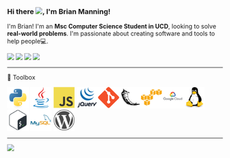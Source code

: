 <meta property="og:image" content="https://media-exp1.licdn.com/dms/image/C5616AQHMNKnZLuOb1g/profile-displaybackgroundimage-shrink_350_1400/0/1556042079806?e=1619049600&v=beta&t=mgGJC90Q7moLYQh4gExsFci4Ku7ac_xAViSnjr0HIks" />

<!-- Greeting -->
### Hi there <img src="https://raw.githubusercontent.com/MartinHeinz/MartinHeinz/master/wave.gif" width="30px">, I'm Brian Manning!

  

<!--Introduction -->

I'm Brian! I'm an **Msc Computer Science Student in UCD**, looking to solve **real-world problems**. I'm passionate about  creating software and tools to help people:computer:.
<p float="left">
<!--<a href="https://badges.pufler.dev"><img src="https://badges.pufler.dev/visits/manningb/manningb"/></a>-->
  <a href="https://www.linkedin.com/in/manning-brian/"><img src="https://img.shields.io/badge/manning--brian-blue?style=flat&logo=Linkedin&logoColor=white"/></a>
  <a href="mailto:manningbrian98@gmail.com"><img src="https://img.shields.io/badge/-manningbrian98-c14438?style=flat&logo=Gmail&logoColor=white"/></a>  
<!--   <a href="https://www.kaggle.com/brianmanning98"><img src="https://img.shields.io/badge/-manningbrian98-deepskyblue?style=flat&logo=kaggle&logoColor=white"/></a> -->
    <a href="https://www.hackerrank.com/manningb"><img src="https://img.shields.io/badge/-manningb-islamicgreen?style=flat&logo=HackerRank&logoColor=black"/></a>
  <a href="https://gitstats.me/manningb"><img src="https://img.shields.io/badge/-manningb-black?style=flat&labelColor=black&logo=github&logoColor=white"/></a>
<!--   <a href="https://stackoverflow.com/users/14386294/brian"><img src="https://img.shields.io/badge/-manningb-white?style=flat&logo=stackoverflow"/></a>	 -->
</p>	

---

<!-- Your badges -->
🧰 Toolbox
<p float="left">
  <img src="https://github.com/devicons/devicon/blob/master/icons/python/python-original.svg" alt="Pytohn Logo" width="50" height="50"/>
  <img src="https://github.com/devicons/devicon/blob/master/icons/java/java-original.svg" alt="Java Logo" width="50" height="50"/> 
<img src="https://github.com/devicons/devicon/blob/master/icons/javascript/javascript-original.svg" alt="Javascript Logo" width="50" height="50"/>
  <img src="https://github.com/devicons/devicon/blob/master/icons/jquery/jquery-original-wordmark.svg" alt="JQuery Logo" width="50" height="50"/><img src="https://github.com/devicons/devicon/blob/master/icons/git/git-original.svg" alt="Git Logo" width="50" height="50"/><img src="https://github.com/devicons/devicon/blob/master/icons/flask/flask-original.svg" alt="Flask Logo" width="50" height="50"/><img src="https://github.com/devicons/devicon/blob/master/icons/amazonwebservices/amazonwebservices-original.svg" alt="AWS Logo" width="50" height="50"/><img src="https://github.com/devicons/devicon/blob/master/icons/googlecloud/googlecloud-original-wordmark.svg" alt="GCP Logo" width="50" height="50"/><img src="https://github.com/devicons/devicon/blob/master/icons/linux/linux-original.svg" alt="Linux Logo" width="50" height="50"/><img src="https://github.com/devicons/devicon/blob/master/icons/bash/bash-original.svg" alt="Bash Logo" width="50" height="50"/>  <img src="https://github.com/devicons/devicon/blob/master/icons/mysql/mysql-original-wordmark.svg" alt="MySQL Logo" width="50" height="50"/> <img src="https://github.com/devicons/devicon/blob/master/icons/wordpress/wordpress-plain.svg" alt="Wordpress Logo" width="50" height="50"/>                 
  
</p>     

---


<p float="left">	
  <!--<img height="200" src="https://github-readme-stats.vercel.app/api?username=manningb&show_icons=true">-->
  <img height="200" src="https://github-readme-stats.vercel.app/api/top-langs/?username=manningb&layout=compact"/>	
   
</p>

